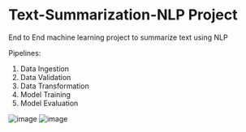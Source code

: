 # Text-Summarization-NLP Project
End to End machine learning project to summarize text using NLP

Pipelines: 
1. Data Ingestion
2. Data Validation
3. Data Transformation
4. Model Training
5. Model Evaluation
   
![image](https://github.com/UdBe/Text-Summarization-NLP/assets/71140717/a42c6fa0-acca-4c0c-b45f-5732f8b1c3c3)
![image](https://github.com/UdBe/Text-Summarization-NLP/assets/71140717/639a2d7b-d0bd-442d-9d52-42384534250d)



